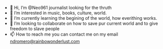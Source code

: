 - 👋 Hi, I’m @Neo961 journalist looking for the thruth
- 👀 I’m interested in music, books, culture, world.
- 🌱 I’m currently learning the begining of the world, how everithing works.
- 💞️ I’m looking to collaborate on how to save pur current world and to give freedom to slave people 
- 📫 How to reach me you can contact me on my email ndromero@rainbowonderlust.com

<!---
Neo961/Neo961 is a ✨ special ✨ repository because its `main` (this file) appears on your GitHub profile.
You can click the Preview link to take a look at your changes.


